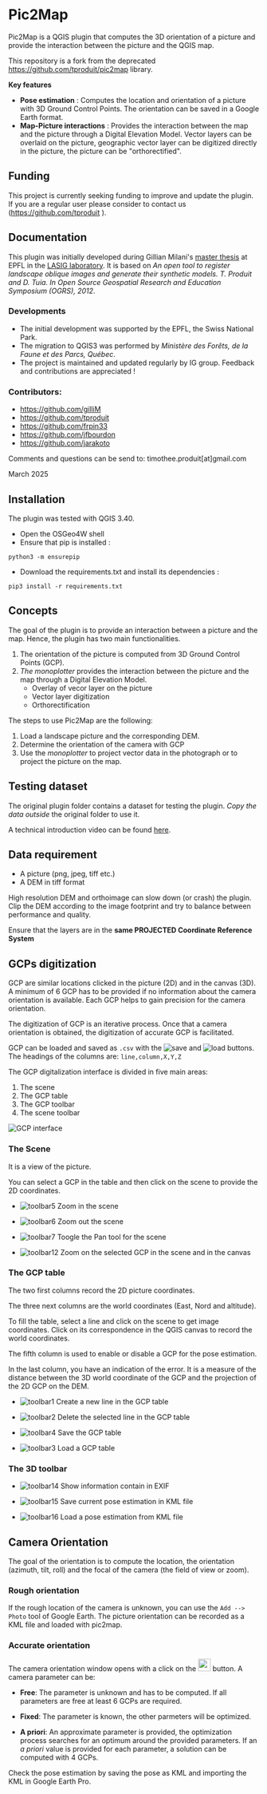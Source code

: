 # Pic2Map

Pic2Map is a QGIS plugin that computes the 3D orientation of a picture and provide the interaction between the picture and the QGIS map.

This repository is a fork from the deprecated https://github.com/tproduit/pic2map library.

**Key features**
- **Pose estimation** : Computes the location and orientation of a picture with 3D Ground Control Points. The orientation can be saved in a Google Earth format.
- **Map-Picture interactions** : Provides the interaction between the map and the picture through a Digital Elevation Model. Vector layers can be overlaid on the picture, geographic vector layer can be digitized directly in the picture, the picture can be "orthorectified".

## Funding
This project is currently seeking funding to improve and update the plugin. If you are a regular user please consider to contact us (https://github.com/tproduit ).

## Documentation

This plugin was initially developed during  Gillian Milani's [master thesis](https://documents.epfl.ch/groups/l/la/lasig-unit/www/pic2map/rapport_PdM_gmilani.pdf) at EPFL in the [LASIG laboratory](http://lasig.epfl.ch). 
It is based on  *An open tool to register landscape oblique images and generate their synthetic models. 
T. Produit and D. Tuia. 
In Open Source Geospatial Research and Education Symposium (OGRS), 2012*.

### Developments
- The initial development was supported by the EPFL, the Swiss National Park.
- The migration to QGIS3 was performed by *Ministère des Forêts, de la Faune et des Parcs, Québec*.
- The project is maintained and updated regularly by IG group. Feedback and contributions are appreciated !

### Contributors:
* https://github.com/gilliM
* https://github.com/tproduit 
* https://github.com/frpin33
* https://github.com/jfbourdon
* https://github.com/jarakoto

Comments and questions can be send to: timothee.produit[at]gmail.com

March 2025

## Installation

The plugin was tested with QGIS 3.40.
 
- Open the OSGeo4W shell
- Ensure that pip is installed :
```
python3 -m ensurepip
```
- Download the requirements.txt and install its dependencies :
```
pip3 install -r requirements.txt
```

## Concepts

The goal of the plugin is to provide an interaction between a picture and the map. 
Hence, the plugin has two main functionalities.

1. The orientation of the picture is computed from 3D Ground Control Points (GCP).
2. *The monoplotter* provides the interaction between the picture and the map through a Digital Elevation Model.
    * Overlay of vecor layer on the picture
    * Vector layer digitization
    * Orthorectification
   
The steps to use Pic2Map are the following:

1. Load a landscape picture and the corresponding DEM.
2. Determine the orientation of the camera with GCP
3. Use the *monoplotter* to project vector data in the photograph or to project the picture on the map.


## Testing dataset

The original plugin folder contains a dataset for testing the plugin. 
*Copy the data outside* the original folder to use it.

A technical introduction video can be found [here](https://www.youtube.com/watch?v=3Wic6PYUaKU).



## Data requirement

* A picture (png, jpeg, tiff etc.)
* A DEM in tiff format 
<!-- * [Optional] An orthoimage to render the 3D image and detect GCPs
* [Optional] Vector layer to be overlaid on the picture -->

High resolution DEM and orthoimage can slow down (or crash) the plugin. 
Clip the DEM according to the image footprint and try to balance between performance and quality.

Ensure that the layers are in the **same PROJECTED Coordinate Reference System**


## GCPs digitization

GCP are similar locations clicked in the picture (2D) and in the canvas (3D). 
A minimum of 6 GCP has to be provided if no information about the camera orientation is available. 
Each GCP helps to gain precision for the camera orientation.

<!-- The GCP can be clicked in the map or in the 3D view with `ctrl + left click`. 
The 3D view ease ![3D viewer](images/toolbar10.png) the recognition of similar location, but the map is better to digitize accurate GCP. -->

The digitization of GCP is an iterative process. 
Once that a camera orientation is obtained, the digitization of accurate GCP is facilitated.

GCP can be loaded and saved as `.csv` with the ![save](images/toolbar3.png) and ![load](images/toolbar4.png) buttons.
The headings of the columns are: `line,column,X,Y,Z`

The GCP digitalization interface is divided in five main areas:

1. The scene
2. The GCP table
3. The GCP toolbar
4. The scene toolbar
<!-- 5. The 3D toolbar -->

![GCP interface](images/GCPApproach.png)


### The Scene

It is a view of the picture.

You can select a GCP in the table and then click on the scene to provide the 2D coordinates. 

* ![toolbar5](images/toolbar5.png)  Zoom in the scene

* ![toolbar6](images/toolbar6.png)  Zoom out the scene

* ![toolbar7](images/toolbar7.png)  Toogle the Pan tool for the scene

* ![toolbar12](images/toolbar12.png)  Zoom on the selected GCP in the scene and in the canvas


### The GCP table

The two first columns record the 2D picture coordinates. 

The three next columns are the world coordinates (East, Nord and altitude). 

To fill the table, select a line and click on the scene to get image coordinates. 
Click on its correspondence in the QGIS canvas to record the world coordinates.

<!-- You can also get 3D coordinates from the 3D viewer with `ctrl + Left Click`. -->

The fifth column is used to enable or disable a GCP for the pose estimation. 

In the last column, you have an indication of the error. It is a measure of the distance between the 3D world coordinate of the GCP and the projection of the 2D GCP on the DEM. 

* ![toolbar1](images/toolbar1.png)  Create a new line in the GCP table

* ![toolbar2](images/toolbar2.png)  Delete the selected line in the GCP table

* ![toolbar4](images/toolbar4.png)  Save the GCP table

* ![toolbar3](images/toolbar3.png)  Load a GCP table

<!-- * ![toolbar13](images/toolbar13.png)  Remove the reprojected GCPs after a pose estimation -->

<!-- * ![toolbar8](images/toolbar8.png)  Change display setting of GCPs -->


### The 3D toolbar

<!-- * ![toolbar9](images/toolbar9.png)  Open the pose estimation dialog box

* ![toolbar10](images/toolbar10.png)  Open the 3D viewer. 

* ![toolbar11](images/toolbar11.png)  Close the GCP digitalization window and open the monoplotter -->

* ![toolbar14](images/toolbar14.png)  Show information contain in EXIF

* ![toolbar15](images/toolbar15.png)  Save current pose estimation in KML file

* ![toolbar16](images/toolbar16.png)  Load a pose estimation from KML file

<!-- Information about the motion in 3D viewer:

* `Left mouse button pressed`: move left-right an up-down
* `Right mouse button pressed`; rotate on the tilt and azimuth
* `Wheel`: go front and back (Press wheel for a finer placement)

Information about the capabilites in 3D viewer:

* `ctrl + Left Click`: get 3D coordinates for selected GCP
* `alt + Left Click`: fix the position of the camera at the clicked position -->


## Camera Orientation

The goal of the orientation is to compute the location, the orientation (azimuth, tilt, roll) and the focal of the camera (the field of view or zoom).

### Rough orientation
If the rough location of the camera is unknown, you can use the `Add --> Photo` tool of Google Earth. 
The picture orientation can be recorded as a KML file and loaded with pic2map.


### Accurate orientation
The camera orientation window opens with a click on the <img src="images/toolbar9.png" width="25"> button. 
A camera parameter can be:

* **Free**: The parameter is unknown and has to be computed. If all parameters are free at least 6 GCPs are required.

* **Fixed**: The parameter is known, the other parmeters will be optimized.

* **A priori**: An approximate parameter is provided, the optimization process searches for an optimum around the provided parameters. If an *a priori* value is provided for each parameter, a solution can be computed with 4 GCPs.

Check the pose estimation by saving the pose as KML and importing the KML in Google Earth Pro.

<!-- Check the pose estimation by opening the 3D viewer. 
It is initialized at the computed orientation. -->


<!-- ## Monoplotting

The monplotting interface is reached with the ![Play](images/toolbar11.png) button. -->

<!-- ### Vector layer overlay
A point or line layer which is visible in the map will be overlaid on the picture if the `Refresh Layers` button is clicked. 
The symbology and labels used in the canvas are reproduced in the picture. 
You can overlay simple, categorized or graduated symbology. 
However, you cannot use complex symbology, like point represented by stars or double lines representations.
You can press on `label settings` for controlling label appearance. 

![Vector Overlay](images/visualisation.png) -->

<!-- ### Measurements
The monoplotter can be clicked with **`Click`**. 
You can choose to measure objects in the map plane (2D) or in 3D (on the DEM surface).

The measure tool doesn't measure directly in the picture but projects the click of the mouse in the canvas. 
This implies a strange behavior: if a precise measurement is required, you have to zoom in the canvas.

### Digitization of new vector layer
The layer to be filled has to be active and in edition mode in the canvas. 
The `new feature` button is toggled. 
New points or new line vertices can be directly clicked in the picture with **`Ctrl+click`** -->

<!-- If you want to do precise digitization in the picture, you have to zoom at the right place in the canvas. -->

<!-- ### Orthorectification 
Each pixel of the picture is linked to a 3D geographic coordinate. 
The orthorectification uses this information to interpolate the orthorectified picture. 
**The accuracy depends on the DEM and GCP quality. Due to the oblique geometry large errors can be observed in some regions.** -->

<!-- ### Geographic coordinates of the pixels
The 3D geographic coordinates of each pixel can be saved as tiff images.

### Geometry analysis
This function computes three plots. The first plot shows the surface of a pixel which varies with the distance and the angle of incidence.
The two other plots show the angle of incidence.

This function is usefull to choose a good camera location to sense a landscape.

### Footprint
This function generates a vector layer which contains the area sensed by the camera.
 -->








